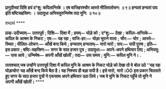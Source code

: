 **प्रागुदीच्यां दिशि हयं द²शु: कपिलान्तिके ।** **एष वाजिहरश्चौर आस्ते मीलितलोचन: ॥ ९॥** **हन्यतां हन्यतां पाप इति षष्टिसहस्रिण: ।** **उदायुधा अभिययुरुन्मिमेष तदा मुनि: ॥ १०॥** 

शब्दार्थ **** 

**प्राक्-उदीच्याम्—** **उत्तरपूर्व** **; दिशि—** **दिशा में** **; हयम्—** **घोड़े को** **; द²शु:—** **देखा** **; कपिल-अन्तिके—** **कपिल के आश्रम के निकट** **;** **एष:—** **यह रहा** **; वाजि-हर:—** **घोड़ा चुराने वाला** **; चौर:—** **चोर** **; आस्ते—** **स्थित** **; मीलित-लोचन:—** **आँखें बन्द किये** **; हन्यताम्** **हन्यताम्—** **मारो मारो** **; पाप:—** **पापी पुरुष** **; इति—** **इस प्रकार** **; षष्टि-सहस्रिण:—** **सगर के साठ हजार पुत्र** **; उदायुधा:—** **अपने-अपने** **हथियार लिए** **; अभिययु:—** **पास आये** **; उन्मिमेष—** **अपनी आँखें खोलीं** **; तदा—** **उस समय** **; मुनि:—** **कपिल मुनि ने।** **.** 

**तत्पश्चात् जब उन्होंने उत्तरपूर्व दिशा में कपिल मुनि के आश्रम के निकट घोड़े को देखा तो वे** **बोल उठे ''यह रहा घोड़ाचोर! यह आँखें बन्द किये बैठा है। यह निश्चय ही बड़ा पापी है। इसे मारो,** **मारो।ÓÓ इस प्रकार चिल्लाते हुए सगर के साठ हजार पुत्रों ने एकसाथ अपने हथियार उठा लिये। जब** **वे मुनि के निकट पहुँचे तो मुनि ने अपनी आँखें खोलीं।** **** 